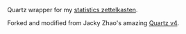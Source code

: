 Quartz wrapper for my [statistics zettelkasten](https://thestatsmap.com/). 

Forked and modified from Jacky Zhao's amazing [Quartz v4](https://github.com/jackyzha0/quartz). 